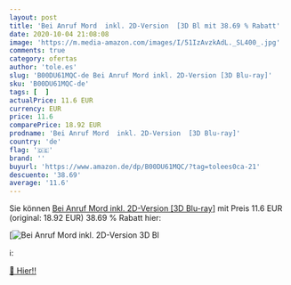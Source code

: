 ```yaml
---
layout: post
title: 'Bei Anruf Mord  inkl. 2D-Version  [3D Bl mit 38.69 % Rabatt'
date: 2020-10-04 21:08:08
image: 'https://m.media-amazon.com/images/I/51IzAvzkAdL._SL400_.jpg'
comments: true
category: ofertas
author: 'tole.es'
slug: 'B00DU61MQC-de Bei Anruf Mord inkl. 2D-Version [3D Blu-ray]'
sku: 'B00DU61MQC-de'
tags: [  ]
actualPrice: 11.6 EUR
currency: EUR
price: 11.6
comparePrice: 18.92 EUR
prodname: 'Bei Anruf Mord  inkl. 2D-Version  [3D Blu-ray]'
country: 'de'
flag: '🇩🇪'
brand: ''
buyurl: 'https://www.amazon.de/dp/B00DU61MQC/?tag=tolees0ca-21'
descuento: '38.69'
average: '11.6'
---
```


Sie können [Bei Anruf Mord  inkl. 2D-Version  [3D Blu-ray]](https://www.amazon.de/dp/B00DU61MQC/?tag=tolees0ca-21) mit Preis 11.6 EUR (original: 18.92 EUR) 38.69 % Rabatt hier:

[![Bei Anruf Mord  inkl. 2D-Version  [3D Bl](https://m.media-amazon.com/images/I/51IzAvzkAdL._SL400_.jpg)](https://www.amazon.de/dp/B00DU61MQC/?tag=tolees0ca-21)

ℹ️:


[🛒 Hier!!](https://www.amazon.de/dp/B00DU61MQC/?tag=tolees0ca-21)
